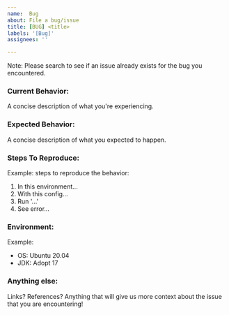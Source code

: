 ```yaml
---
name:  Bug
about: File a bug/issue
title: [BUG] <title>
labels: '[Bug]'
assignees: ''

---
```


Note: Please search to see if an issue already exists for the bug you encountered.

### Current Behavior:
A concise description of what you're experiencing. 

### Expected Behavior:
A concise description of what you expected to happen.

### Steps To Reproduce:

Example: steps to reproduce the behavior:
1. In this environment...
2. With this config...
3. Run '...'
4. See error...


### Environment:

Example:
- OS: Ubuntu 20.04
- JDK: Adopt 17


### Anything else:

Links? References? Anything that will give us more context about the issue that you are encountering!


